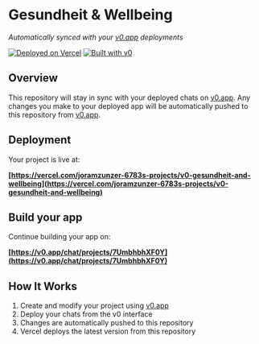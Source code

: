 # Gesundheit & Wellbeing

*Automatically synced with your [v0.app](https://v0.app) deployments*

[![Deployed on Vercel](https://img.shields.io/badge/Deployed%20on-Vercel-black?style=for-the-badge&logo=vercel)](https://vercel.com/joramzunzer-6783s-projects/v0-gesundheit-and-wellbeing)
[![Built with v0](https://img.shields.io/badge/Built%20with-v0.app-black?style=for-the-badge)](https://v0.app/chat/projects/7UmbhbhXF0Y)

## Overview

This repository will stay in sync with your deployed chats on [v0.app](https://v0.app).
Any changes you make to your deployed app will be automatically pushed to this repository from [v0.app](https://v0.app).

## Deployment

Your project is live at:

**[https://vercel.com/joramzunzer-6783s-projects/v0-gesundheit-and-wellbeing](https://vercel.com/joramzunzer-6783s-projects/v0-gesundheit-and-wellbeing)**

## Build your app

Continue building your app on:

**[https://v0.app/chat/projects/7UmbhbhXF0Y](https://v0.app/chat/projects/7UmbhbhXF0Y)**

## How It Works

1. Create and modify your project using [v0.app](https://v0.app)
2. Deploy your chats from the v0 interface
3. Changes are automatically pushed to this repository
4. Vercel deploys the latest version from this repository

